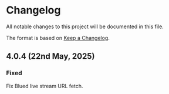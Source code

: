 # Changelog

All notable changes to this project will be documented in this file.

The format is based on [Keep a Changelog](https://keepachangelog.com/en/1.0.0/).


## 4.0.4 (22nd May, 2025)

### Fixed

Fix Blued live stream URL fetch.